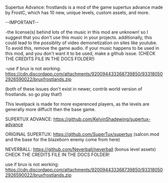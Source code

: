 Supertux Advance: frostlands is a mod of the game supertux advance made by FrostC, which has 10 new, unique levels, 
custom assets, and more. 

--IMPORTANT-- 

-the license(s) behind lots of the music in this mod are unknown! so I suggest that you don't use this music in your projects. 
additionally, this could lead to the *possiblity* of video demonetization on sites like youtube. 
To avoid this, remove the game audio. if your music happens to be used in this mod, and you don't want it to be used, 
make a github issue.
(CHECK THE CREDITS FILE IN THE DOCS FOLDER!)

-use if brux is not working: https://cdn.discordapp.com/attachments/920094433368739850/933180502926590022/bruxfrostlands.zip


(both of these issues don't exist in newer, contrib world version of frostlands. so go play that!)

This levelpack is made for more experenced players, as the levels are generally more diffuclt then the base game.

SUPERTUX ADVANCE: https://github.com/KelvinShadewing/supertux-advance

ORIGINAL SUPERTUX: https://github.com/SuperTux/supertux (salcon.mod and the base for the blazeborn enemy come from here)

NEVERBALL: https://github.com/Neverball/neverball (bonus level assets)
CHECK THE CREDITS FILE IN THE DOCS FOLDER!


use if brux is not working: https://cdn.discordapp.com/attachments/920094433368739850/933180502926590022/bruxfrostlands.zip